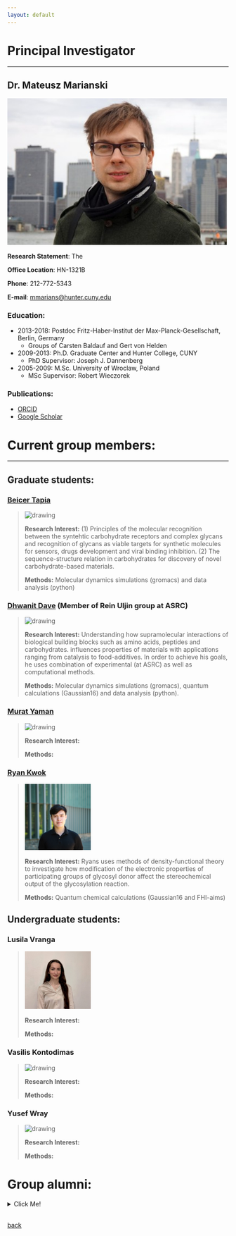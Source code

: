 ```yaml
---
layout: default
---
```


# Principal Investigator
---
## Dr. Mateusz Marianski

 <img src="/assets/img/MMarianski.jpg" alt="drawing" width="500" class="left"/>

 **Research Statement**: The 

 **Office Location**: HN-1321B
 
 **Phone**: 212-772-5343
 
 **E-mail**: <a href="mailto:mmarians@hunter.cuny.edu">mmarians@hunter.cuny.edu</a>

### Education:

 - 2013-2018: Postdoc Fritz-Haber-Institut der Max-Planck-Gesellschaft, Berlin, Germany
   - Groups of Carsten Baldauf and Gert von Helden
 - 2009-2013: Ph.D. Graduate Center and Hunter College, CUNY                                                                                                             
   - PhD Supervisor: Joseph J. Dannenberg 
 - 2005-2009: M.Sc. University of Wroclaw, Poland
   - MSc Supervisor: Robert Wieczorek

### Publications: 

 - [ORCID](http://orcid.org/0000-0002-6566-9931)
 - [Google Scholar](https://scholar.google.com/citations?user=UXI-3uUAAAAJ)

# Current group members:
---
## Graduate students:

### <a href="mailto:btapia@gradcenter.cuny.edu">Beicer Tapia</a> 
> <img src="/assets/img/BTapia.jpeg" alt="drawing" width="150" class="left"/>
> 
> **Research Interest:** (1) Principles of the molecular recognition between the syntehtic carbohydrate receptors and complex glycans and recognition of glycans as viable targets for synthetic molecules for sensors, drugs development and viral binding inhibition. (2) The sequence-structure relation in carbohydrates for discovery of novel carbohydrate-based materials.  
>
> **Methods:** Molecular dynamics simulations (gromacs) and data analysis (python)

### <a href="mailto:ddave@gradcenter.cuny.edu">Dhwanit Dave</a> (Member of Rein Uljin group at ASRC)
> <img src="/assets/img/DDave.jpeg" alt="drawing" width="150" class="left"/>
>
> **Research Interest:** Understanding how supramolecular interactions of biological building blocks such as amino acids, peptides and carbohydrates. influences properties of materials with applications ranging from catalysis to food-additives. In order to achieve his goals, he uses combination of experimental (at ASRC) as well as computational methods.
> 
> **Methods:** Molecular dynamics simulations (gromacs), quantum calculations (Gaussian16) and data analysis (python). 

### <a href="mailto:myaman@gradcenter.cuny.edu">Murat Yaman</a>
> <img src="/assets/img/MYaman.jpeg" alt="drawing" width="150" class="left"/>
>
> **Research Interest:** 
>
> **Methods:**

### <a href="mailto:rkwok@gradcenter.cuny.edu">Ryan Kwok</a>
> <img src="/assets/img/RKwok.jpeg" alt="drawing" width="150" class="left"/>
> 
> **Research Interest:** Ryans uses methods of density-functional theory to investigate how modification of the electronic properties of participating groups of glycosyl donor affect the stereochemical output of the glycosylation reaction.
> 
> **Methods:** Quantum chemical calculations (Gaussian16 and FHI-aims)


## Undergraduate students:

### Lusila Vranga
> <img src="/assets/img/LVranga.jpeg" alt="drawing" width="150" class="left"/>
>
> **Research Interest:**
> 
> **Methods:** 

### Vasilis Kontodimas
> <img src="/assets/img/VKontodimas.jpeg" alt="drawing" width="150" class="left"/>
>
> **Research Interest:**  
> 
> **Methods:** 

### Yusef Wray
> <img src="/assets/img/YWray.jpeg" alt="drawing" width="150" class="left"/>
>
> **Research Interest:**                                                                                                                                                                     
> 
> **Methods:** 

# Group alumni:
<details>
<summary>Click Me!</summary>
<div class="details-content">
<hr />
<h3> Abner Kahan (UG -- Currently at) </h3>

<h3> Genrietta Yagdayeva (UG -- Currently at) </h3>

<h3> Shonel Rahim (UG -- Currently at ) </h3>

<h3> Wonsuk Lee (UG  -- Currently applying for Medical Schools)) </h3>

<h3> Cesar Pabon (UG) </h3>

<h3> Benjamin Slater (HS -- Currently at University of Chicago) </h3>
</div>
</details>

<br>

[back](./)
